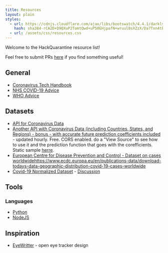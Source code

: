 ```yaml
---
title: Resources
layout: plain
styles:
  - url: https://cdnjs.cloudflare.com/ajax/libs/bootswatch/4.4.1/darkly/bootstrap.min.css
    hash: sha384-rCA2D+D9QXuP2TomtQwd+uP50EHjpafN+wruul0sXZzX/Da7Txn4tB9aLMZV4DZm
  - url: /assets/css/resources.css
---
```

Welcome to the HackQuarantine resource list!

Feel free to submit PRs [here](https://github.com/HackQuarantine/resources) if you find something useful!

## General


* [Coronavirus Tech Handbook](https://coronavirustechhandbook.com/)
* [NHS COVID-19 Advice](https://www.nhs.uk/conditions/coronavirus-covid-19/)
* [WHO Advice](https://www.who.int/health-topics/coronavirus)



## Datasets

* [API for Coronavirus Data](https://covid19api.com/)
* [Another API with Coronavirus Data (including Countries, States, and Regions) - bonus - with accurate future prediction coefficients included](https://cryptinc.com/covid19/covid19_predictor.html) - updated hourly. Free. CORS enabled. do a "View Source" to see how to use it and the prediction function that goes with the corefficients.  Static sample [herre](https://cryptinc.com/covid19/usa/usa.htm).
* [European Centre for Disease Prevention and Control - Dataset on cases worldwide](https://www.ecdc.europa.eu/en/publications-data/download-todays-data-geographic-distribution-covid-19-cases-worldwide)https://www.ecdc.europa.eu/en/publications-data/download-todays-data-geographic-distribution-covid-19-cases-worldwide
* [Covid-19 Normalized Dataset](https://github.com/fudgeythewhaler/covid19) - [Discussion](https://www.reddit.com/r/DataHoarder/comments/fkbhq0/covid19_dataset_save_yourself_some_time/)


## Tools

### Languages

* [Python](https://www.python.org/)
* [NodeJS](https://nodejs.org/en/)


## Inspiration

* [EyeWritter](http://eyewriter.org/) - open eye tracker design
